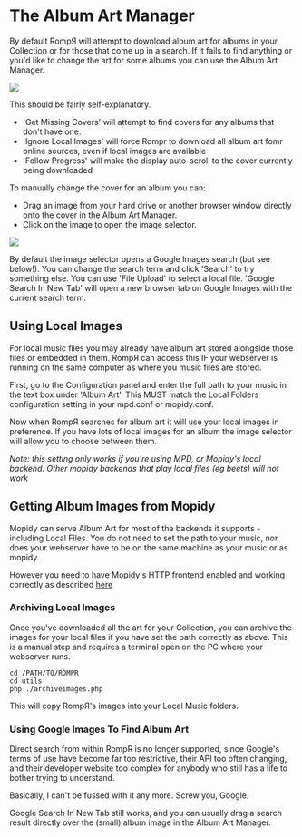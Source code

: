 # The Album Art Manager

By default RompЯ will attempt to download album art for albums in your Collection or for those that come up in a search. If it fails to find anything or you'd like to change the art for some albums you can use the Album Art Manager.

![](images/albumart.png)

This should be fairly self-explanatory.

* 'Get Missing Covers' will attempt to find covers for any albums that don't have one.
* 'Ignore Local Images' will force Rompr to download all album art fomr online sources, even if local images are available
* 'Follow Progress' will make the display auto-scroll to the cover currently being downloaded

To manually change the cover for an album you can:

* Drag an image from your hard drive or another browser window directly onto the cover in the Album Art Manager.
* Click on the image to open the image selector.

![](images/albumart2.png)

By default the image selector opens a Google Images search (but see below!). You can change the search term and click 'Search' to try something else. You can use 'File Upload' to select a local file. 'Google Search In New Tab' will open a new browser tab on Google Images with the current search term.

## Using Local Images

For local music files you may already have album art stored alongside those files or embedded in them. RompЯ can access this IF your webserver is running on the same computer as where you music files are stored.

First, go to the Configuration panel and enter the full path to your music in the text box under 'Album Art'. This MUST match the Local Folders configuration setting in your mpd.conf or mopidy.conf.

Now when RompЯ searches for album art it will use your local images in preference. If you have lots of local images for an album the image selector will allow you to choose between them.

_Note: this setting only works if you're using MPD, or Mopidy's local backend. Other mopidy backends that play local files (eg beets) will not work_

## Getting Album Images from Mopidy

Mopidy can serve Album Art for most of the backends it supports - including Local Files. You do not need to set the path to your music, nor does your webserver have to be on the same machine as your music or as mopidy.

However you need to have Mopidy's HTTP frontend enabled and working correctly as described [here](/RompR/Rompr-And-Mopidy)

### Archiving Local Images

Once you've downloaded all the art for your Collection, you can archive the images for your local files if you have set the path correctly as above. This is a manual step and requires a terminal open on the PC where your webserver runs.

    cd /PATH/TO/ROMPR
    cd utils
    php ./archiveimages.php

This will copy RompЯ's images into your Local Music folders.

### Using Google Images To Find Album Art

Direct search from within RompR is no longer supported, since Google's terms of use have become far too restrictive, their API too often changing, and their developer website too complex for anybody who still has a life to bother trying to understand.

Basically, I can't be fussed with it any more. Screw you, Google.

Google Search In New Tab still works, and you can usually drag a search result directly over the (small) album image in the Album Art Manager.